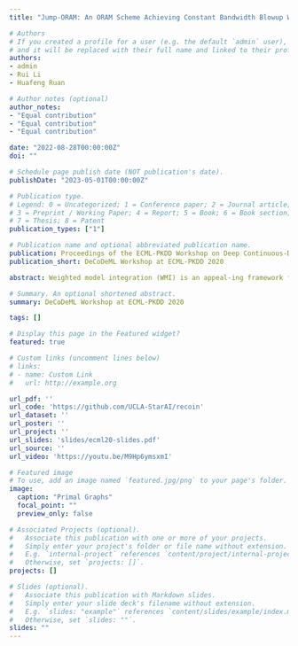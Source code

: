 ```yaml
---
title: "Jump-ORAM: An ORAM Scheme Achieving Constant Bandwidth Blowup Without Server-side Computing Overhead"

# Authors
# If you created a profile for a user (e.g. the default `admin` user), write the username (folder name) here 
# and it will be replaced with their full name and linked to their profile.
authors:
- admin
- Rui Li
- Huafeng Ruan

# Author notes (optional)
author_notes:
- "Equal contribution"
- "Equal contribution"
- "Equal contribution"

date: "2022-08-28T00:00:00Z"
doi: ""

# Schedule page publish date (NOT publication's date).
publishDate: "2023-05-01T00:00:00Z"

# Publication type.
# Legend: 0 = Uncategorized; 1 = Conference paper; 2 = Journal article;
# 3 = Preprint / Working Paper; 4 = Report; 5 = Book; 6 = Book section;
# 7 = Thesis; 8 = Patent
publication_types: ["1"]

# Publication name and optional abbreviated publication name.
publication: Proceedings of the ECML-PKDD Workshop on Deep Continuous-Discrete Machine Learning (DeCoDeML 2020)
publication_short: DeCoDeML Workshop at ECML-PKDD 2020

abstract: Weighted model integration (WMI) is an appeal-ing framework for probabilistic inference, it allows for expressing the complex dependencies in real-world problems, where variables are both continuous and discrete, via the language of Satisfiability Modulo Theories (SMT), as well as to compute probabilistic queries with complex logical and arithmetic constraints. Yet, existing WMI solvers are not ready to scale to these problems.They either ignore the intrinsic dependency structure of the problem entirely, or they are limited to overly restrictive structures. To narrow this gap,we derive a factorized WMI computation enabling us  to  devise  a  scalable  WMI  solver  based  onmessage passing, called MP-WMI. Namely, MP-WMI is the first WMI solver that can (i) perform exact inference on the full class of tree-structuredWMI problems, and (ii) perform inter-query amortization, e.g., to compute all marginal densities simultaneously.  Experimental results show that our solver dramatically outperforms the existingWMI solvers on a large set of benchmarks.

# Summary. An optional shortened abstract.
summary: DeCoDeML Workshop at ECML-PKDD 2020

tags: []

# Display this page in the Featured widget?
featured: true

# Custom links (uncomment lines below)
# links:
# - name: Custom Link
#   url: http://example.org

url_pdf: ''
url_code: 'https://github.com/UCLA-StarAI/recoin'
url_dataset: ''
url_poster: ''
url_project: ''
url_slides: 'slides/ecml20-slides.pdf'
url_source: ''
url_video: 'https://youtu.be/M9Hp6ymsxmI'

# Featured image
# To use, add an image named `featured.jpg/png` to your page's folder. 
image:
  caption: "Primal Graphs"
  focal_point: ""
  preview_only: false

# Associated Projects (optional).
#   Associate this publication with one or more of your projects.
#   Simply enter your project's folder or file name without extension.
#   E.g. `internal-project` references `content/project/internal-project/index.md`.
#   Otherwise, set `projects: []`.
projects: []

# Slides (optional).
#   Associate this publication with Markdown slides.
#   Simply enter your slide deck's filename without extension.
#   E.g. `slides: "example"` references `content/slides/example/index.md`.
#   Otherwise, set `slides: ""`.
slides: ""
---
```


<!-- {{% callout note %}}
Click the *Cite* button above to demo the feature to enable visitors to import publication metadata into their reference management software.
{{% /callout %}}

{{% callout note %}}
Create your slides in Markdown - click the *Slides* button to check out the example.
{{% /callout %}}

Supplementary notes can be added here, including [code, math, and images](https://wowchemy.com/docs/writing-markdown-latex/). -->
